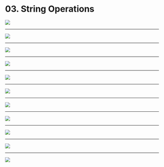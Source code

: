 # 03. String Operations

![](https://i.imgur.com/q4dz1KT.png)

---

![](https://i.imgur.com/SmQ5W9a.png)

---

![](https://i.imgur.com/BmZmojC.png)

---

![](https://i.imgur.com/LZ9rK6I.png)

---

![](https://i.imgur.com/YsWeYWi.png)

---

![](https://i.imgur.com/PGB5rcr.png)

---

![](https://i.imgur.com/JiLu59p.png)

---

![](https://i.imgur.com/S1HiJQG.png)

---

![](https://i.imgur.com/PT6WhQP.png)

---

![](https://i.imgur.com/iY8jqD0.png)

---

![](https://i.imgur.com/Hzabpix.png)
